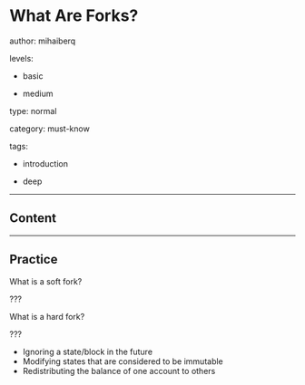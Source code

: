 # What Are Forks?
author: mihaiberq

levels:

  - basic

  - medium

type: normal

category: must-know

tags:

  - introduction

  - deep

---
## Content



---
## Practice

What is a soft fork?

???

What is a hard fork?

???

* Ignoring a state/block in the future
* Modifying states that are considered to be immutable
* Redistributing the balance of one account to others


